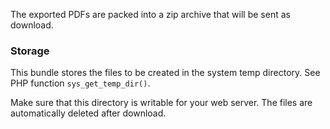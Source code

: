 The exported PDFs are packed into a zip archive that will be sent as download.

### Storage

This bundle stores the files to be created in the system temp directory. See PHP function `sys_get_temp_dir()`.

Make sure that this directory is writable for your web server. The files are automatically deleted after download.

